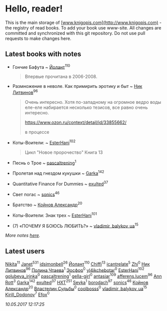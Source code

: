 # Hello, reader!
This is the main storage of [www.knigopis.com](http://www.knigopis.com) - the registry of read books.
To add your book use www-site. All changes are committed and synchronized with this git repository.
Do not use pull requests to make changes here.


## Latest books with notes
* Гончие Бафута ~ [Йолант](users/104/104690883692185089260-google)<sup>110</sup>
    > Впервые прочитана в 2006-2008.

* Размножение в неволе. Как примирить эротику и быт ~ [Ник Литвинов](users/241/241974816-vkontakte)<sup>96</sup>
    > Очень интересно. Хотя по-западному на огромное ведро воды еле-еле набирается несколько тезисов, все равно очень интересно.
    > 
    > https://www.ozon.ru/context/detail/id/33855662/
    > 
    > в процессе

* Коты-Воители: ~ [EsterHani](users/305/30558181-vkontakte)<sup>102</sup>
    > Цикл "Новое пророчество"
    > Книга 13

* Песнь о Трое ~ [pascaltrening](users/116/1168869274-facebook)<sup>1</sup>

* Пролетая над гнездом кукушки ~ [Garka](users/115/115753719718250012620-google)<sup>142</sup>

* Quantitative Finance For Dummies ~ [exulted](users/100/100599204551896265722-google)<sup>37</sup>

* Свет погас ~ [sonics](users/588/5880221-vkontakte)<sup>46</sup>

* Братство ~ [Койнов Александр](users/414/414040473-vkontakte)<sup>20</sup>

* Коты-Воители: Знак трех ~ [EsterHani](users/305/30558181-vkontakte)<sup>101</sup>

* (7) «ПОЧЕМУ Я БОЮСЬ ЛЮБИТЬ?» ~ [vladimir_balykov_ua](users/423/423302481-vkontakte)<sup>15</sup>


_More notes [here](latest_books_with_notes.md)._


## Latest users
[Nikita](users/100/100684315-vkontakte)<sup>11</sup> 
[Janet](users/205/20565064-vkontakte)<sup>531</sup> 
[idsimonbell](users/380/380554090-vkontakte)<sup>26</sup> 
[Йолант](users/104/104690883692185089260-google)<sup>110</sup> 
[Chiffi](users/105/105831994080785626680-google)<sup>13</sup> 
[icantrelate](users/111/111003752220369872386-googleplus)<sup>5</sup> 
[Zhi](users/104/104502610850806942588-google)<sup>0</sup> 
[Ник Литвинов](users/241/241974816-vkontakte)<sup>96</sup> 
[Полина Чтаева](users/182/18209789998000712034-mailru)<sup>1</sup> 
[Эосфор](users/193/1931089343792598-facebook)<sup>0</sup> 
[yl4ikchebotar](users/651/65177110-vkontakte)<sup>0</sup> 
[EsterHani](users/305/30558181-vkontakte)<sup>102</sup> 
[golubeva_irinka](users/208/20867638-vkontakte)<sup>0</sup> 
[pascaltrening](users/116/1168869274-facebook)<sup>1</sup> 
[gella-girl](users/421/42198251-vkontakte)<sup>0</sup> 
[antasiar](users/688/68827372-vkontakte)<sup>109</sup> 
[afferens.lucem](users/196/196071655-vkontakte)<sup>96</sup> 
[Ann Rott](users/108/108774233915925319546-google)<sup>3</sup> 
[Garka](users/115/115753719718250012620-google)<sup>142</sup> 
[exulted](users/100/100599204551896265722-google)<sup>37</sup> 
[HXT](users/100/100002563462782-facebook)<sup>251</sup> 
[Sevka](users/101/101641083016803975228-google)<sup>1</sup> 
[borodach](users/157/15706320-vkontakte)<sup>97</sup> 
[sonics](users/588/5880221-vkontakte)<sup>46</sup> 
[Койнов Александр](users/414/414040473-vkontakte)<sup>20</sup> 
[Властелин Судьбы](users/117/117046242609775896772-google)<sup>0</sup> 
[coolbosss](users/135/135787469-vkontakte)<sup>0</sup> 
[vladimir_balykov_ua](users/423/423302481-vkontakte)<sup>15</sup> 
[Kirill_Dodonov](users/870/870467263091830-facebook)<sup>7</sup> 
[Efox](users/117/1178574968926770-facebook)<sup>0</sup> 


_10.05.2017 12:17:25_
